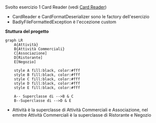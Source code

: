 Svolto esercizio 1 Card Reader (vedi [Card Reader](http://art.uniroma2.it/teaching/lmp/part_I/stuff/Esempio%20di%20Compito%20-%20Card%20Reader.pdf))

- CardReader e CardFormatDeserializer sono le factory dell'esercizio
- BadlyFileFormattedException è l'eccezione custom

**Stuttura del progetto**

```mermaid
graph LR
	A{Attività}
	B{Attività Commerciali}
	C[Associazione]
	D[Ristorante]
	E[Negozio]
	
	style A fill:black, color:#fff
	style B fill:black, color:#fff
	style C fill:black, color:#fff
	style D fill:black, color:#fff
	style E fill:black, color:#fff
	
	A-- Superclasse di -->B & C
	B--Superclasse di -->D & E
```

- Attività è la superclasse di Attività Commerciali e Associazione, nel emntre Attività Commerciali è la superclasse di Ristorante e Negozio

